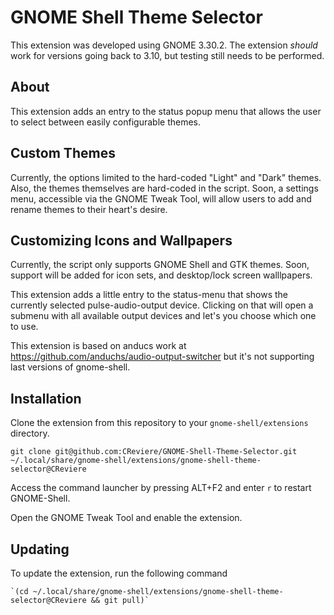 # GNOME Shell Theme Selector

This extension was developed using GNOME 3.30.2. The extension *should* work for 
versions going back to 3.10, but testing still needs to be performed.

## About

This extension adds an entry to the status popup menu that allows the user 
to select between easily configurable themes.

## Custom Themes

Currently, the options limited to the hard-coded "Light" and "Dark" themes. 
Also, the themes themselves are hard-coded in the script. Soon, a settings menu, 
accessible via the GNOME Tweak Tool, will allow users to add and rename themes 
to their heart's desire.

## Customizing Icons and Wallpapers

Currently, the script only supports GNOME Shell and GTK themes. 
Soon, support will be added for icon sets, and desktop/lock screen walllpapers.

This extension adds a little entry to the status-menu that shows the currently
selected pulse-audio-output device. Clicking on that will open a submenu with
all available output devices and let's you choose which one to use.

This extension is based on anducs work at https://github.com/anduchs/audio-output-switcher but it's not supporting last versions of gnome-shell.

## Installation

Clone the extension from this repository to your `gnome-shell/extensions` directory.

    git clone git@github.com:CReviere/GNOME-Shell-Theme-Selector.git ~/.local/share/gnome-shell/extensions/gnome-shell-theme-selector@CReviere
    
Access the command launcher by pressing ALT+F2 and enter `r` to restart GNOME-Shell.

Open the GNOME Tweak Tool and enable the extension.

## Updating

To update the extension, run the following command

    `(cd ~/.local/share/gnome-shell/extensions/gnome-shell-theme-selector@CReviere && git pull)`

